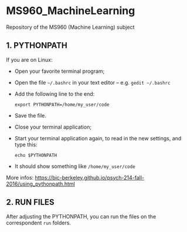 # MS960_MachineLearning

Repository of the MS960 (Machine Learning) subject



## 1. PYTHONPATH

If you are on Linux:

  - Open your favorite terminal program;
  
  - Open the file `~/.bashrc` in your text editor – e.g. `gedit ~/.bashrc`
  
  - Add the following line to the end:
    
    `export PYTHONPATH=/home/my_user/code`
  
  - Save the file.
  
  - Close your terminal application;
  
  - Start your terminal application again, to read in the new settings, and type this:

    `echo $PYTHONPATH`
    
  - It should show something like `/home/my_user/code`

More infos: https://bic-berkeley.github.io/psych-214-fall-2016/using_pythonpath.html


## 2. RUN FILES

After adjusting the PYTHONPATH, you can run the files on the correspondent `run` folders.



